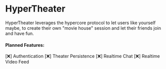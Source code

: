 # HyperTheater

HyperTheater leverages the hypercore protocol to let users like yourself maybe, to create their own "movie house" session and let their friends join and have fun.

#### Planned Features:

[:x:] Authentication
[:x:] Theater Persistence
[:x:] Realtime Chat
[:x:] Realtime Video Feed
